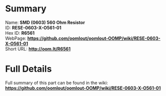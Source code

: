 
Summary
=================
  
Name: __SMD (0603) 560 Ohm Resistor__    
ID: __RESE-0603-X-O561-01__   
Hex ID: __R6561__   
WebPage: __https://github.com/oomlout/oomlout-OOMP/wiki/RESE-0603-X-O561-01__   
Short URL: __http://oom.lt/R6561__   

Full Details
==========================
Full summary of this part can be found in the wiki:   
__https://github.com/oomlout/oomlout-OOMP/wiki/RESE-0603-X-O561-01__    


